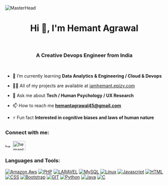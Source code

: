 <img src="https://camo.githubusercontent.com/4fa9a5bdefafee7e59ad2086429306dfc0c902d0db4d2d1fdfb534b1767d9f62/68747470733a2f2f646576656c6f706572732e67697068792e636f6d2f6272616e63682f6d61737465722f7374617469632f6170692d35313264333663303936363236383237313731303861333862626235633537642e676966" alt="MasterHead" data-canonical-src="https://developers.giphy.com/branch/master/static/api-512d36c09662682717108a38bbb5c57d.gif" style="max-width: 100%; display: inline-block;" data-target="animated-image.originalImage">

<h1 align="center">Hi 👋, I'm Hemant Agrawal</h1>
<br>
<h3 align="center">A Creative Devops Engineer from India</h3>
<br>

- 🌱 I’m currently learning **Data Analytics & Engineering / Cloud & Devops**

- 👨‍💻 All of my projects are available at [iamhemant.epizy.com](iamhemant.epizy.com)

- 💬 Ask me about **Tech / Human Psychology / UX Research**

- 📫 How to reach me **hemantagrawal45@gmail.com**

- ⚡ Fun fact **Interested in cognitive biases and laws of human nature**

<h3 align="left">Connect with me:</h3>
<p align="left">
<a href="https://linkedin.com/in/hemant-agrawal-7b633b156" target="blank"><img align="center" src="https://raw.githubusercontent.com/rahuldkjain/github-profile-readme-generator/master/src/images/icons/Social/linked-in-alt.svg" alt="hemant-agrawal-7b633b156" height="10" width="20" /></a>
<a href="https://www.hackerrank.com/hemantagrawal45" target="blank"><img align="center" src="https://raw.githubusercontent.com/rahuldkjain/github-profile-readme-generator/master/src/images/icons/Social/hackerrank.svg" alt="hemantagrawal45" height="30" width="40" /></a>
</p>

<h3 align="left">Languages and Tools:</h3>
<p dir="auto"><a target="_blank" rel="noopener noreferrer nofollow" href="https://camo.githubusercontent.com/b8d05709ea53e7fa96dea431938a3de4d42abbdf80f708930f853765ca4141e8/68747470733a2f2f696d672e736869656c64732e696f2f62616467652f616d617a6f6e2d6177732e7376673f7374796c653d666f722d7468652d6261646765266c6f676f3d616d617a6f6e2d61777326636f6c6f723d323332463345"><img src="https://camo.githubusercontent.com/b8d05709ea53e7fa96dea431938a3de4d42abbdf80f708930f853765ca4141e8/68747470733a2f2f696d672e736869656c64732e696f2f62616467652f616d617a6f6e2d6177732e7376673f7374796c653d666f722d7468652d6261646765266c6f676f3d616d617a6f6e2d61777326636f6c6f723d323332463345" alt="Amazon Aws" data-canonical-src="https://img.shields.io/badge/amazon-aws.svg?style=for-the-badge&amp;logo=amazon-aws&amp;color=232F3E" style="max-width: 100%;"></a>
<a target="_blank" rel="noopener noreferrer nofollow" href="https://camo.githubusercontent.com/f95babb19a8e61d4b7bf8fadb6a15b932fd9b16571d02fcc6df8c977dedf4134/68747470733a2f2f696d672e736869656c64732e696f2f62616467652f7068702d253737374242342e7376673f7374796c653d666f722d7468652d6261646765266c6f676f3d706870266c6f676f436f6c6f723d776869746526636f6c6f723d373737424234"><img src="https://camo.githubusercontent.com/f95babb19a8e61d4b7bf8fadb6a15b932fd9b16571d02fcc6df8c977dedf4134/68747470733a2f2f696d672e736869656c64732e696f2f62616467652f7068702d253737374242342e7376673f7374796c653d666f722d7468652d6261646765266c6f676f3d706870266c6f676f436f6c6f723d776869746526636f6c6f723d373737424234" alt="PHP" data-canonical-src="https://img.shields.io/badge/php-%777BB4.svg?style=for-the-badge&amp;logo=php&amp;logoColor=white&amp;color=777BB4" style="max-width: 100%;"></a>
<a target="_blank" rel="noopener noreferrer nofollow" href="https://camo.githubusercontent.com/970e10e4fdbbbd769b20b53fab59da6f5bc1857cbb290bea9e2311c476b49ba4/68747470733a2f2f696d672e736869656c64732e696f2f62616467652f6c61726176656c2d254646324432302e7376673f7374796c653d666f722d7468652d6261646765266c6f676f3d6c61726176656c266c6f676f436f6c6f723d776869746526636f6c6f723d464632443230"><img src="https://camo.githubusercontent.com/970e10e4fdbbbd769b20b53fab59da6f5bc1857cbb290bea9e2311c476b49ba4/68747470733a2f2f696d672e736869656c64732e696f2f62616467652f6c61726176656c2d254646324432302e7376673f7374796c653d666f722d7468652d6261646765266c6f676f3d6c61726176656c266c6f676f436f6c6f723d776869746526636f6c6f723d464632443230" alt="LARAVEL" data-canonical-src="https://img.shields.io/badge/laravel-%FF2D20.svg?style=for-the-badge&amp;logo=laravel&amp;logoColor=white&amp;color=FF2D20" style="max-width: 100%;"></a>
<a target="_blank" rel="noopener noreferrer nofollow" href="https://camo.githubusercontent.com/df75eef23ddf2cfba48ac3b1ec626a657d89ccbcad96676b3648d74ba237e129/68747470733a2f2f696d672e736869656c64732e696f2f62616467652f6d7973716c2d253434373941312e7376673f7374796c653d666f722d7468652d6261646765266c6f676f3d6d7973716c266c6f676f436f6c6f723d776869746526636f6c6f723d343437394131"><img src="https://camo.githubusercontent.com/df75eef23ddf2cfba48ac3b1ec626a657d89ccbcad96676b3648d74ba237e129/68747470733a2f2f696d672e736869656c64732e696f2f62616467652f6d7973716c2d253434373941312e7376673f7374796c653d666f722d7468652d6261646765266c6f676f3d6d7973716c266c6f676f436f6c6f723d776869746526636f6c6f723d343437394131" alt="MySQL" data-canonical-src="https://img.shields.io/badge/mysql-%4479A1.svg?style=for-the-badge&amp;logo=mysql&amp;logoColor=white&amp;color=4479A1" style="max-width: 100%;"></a>
<a target="_blank" rel="noopener noreferrer nofollow" href="https://camo.githubusercontent.com/f9105bd6fd030e8df7879ed63500b663a7dd5b07fe75c98dc33f082190c3274d/68747470733a2f2f696d672e736869656c64732e696f2f62616467652f6c696e75782d254643433632342e7376673f7374796c653d666f722d7468652d6261646765266c6f676f3d6c696e7578266c6f676f436f6c6f723d626c61636b26636f6c6f723d464343363234"><img src="https://camo.githubusercontent.com/f9105bd6fd030e8df7879ed63500b663a7dd5b07fe75c98dc33f082190c3274d/68747470733a2f2f696d672e736869656c64732e696f2f62616467652f6c696e75782d254643433632342e7376673f7374796c653d666f722d7468652d6261646765266c6f676f3d6c696e7578266c6f676f436f6c6f723d626c61636b26636f6c6f723d464343363234" alt="Linux" data-canonical-src="https://img.shields.io/badge/linux-%FCC624.svg?style=for-the-badge&amp;logo=linux&amp;logoColor=black&amp;color=FCC624" style="max-width: 100%;"></a>
<a target="_blank" rel="noopener noreferrer nofollow" href="https://camo.githubusercontent.com/48bd0ceaa669f7a82ffd9ac6a6b47721db0264d129ce9709277e078bddde6343/68747470733a2f2f696d672e736869656c64732e696f2f62616467652f6a61767363726970742d254637444631452e7376673f7374796c653d666f722d7468652d6261646765266c6f676f3d6a617661736372697074266c6f676f436f6c6f723d626c61636b26636f6c6f723d463744463145"><img src="https://camo.githubusercontent.com/48bd0ceaa669f7a82ffd9ac6a6b47721db0264d129ce9709277e078bddde6343/68747470733a2f2f696d672e736869656c64732e696f2f62616467652f6a61767363726970742d254637444631452e7376673f7374796c653d666f722d7468652d6261646765266c6f676f3d6a617661736372697074266c6f676f436f6c6f723d626c61636b26636f6c6f723d463744463145" alt="Javascript" data-canonical-src="https://img.shields.io/badge/javscript-%F7DF1E.svg?style=for-the-badge&amp;logo=javascript&amp;logoColor=black&amp;color=F7DF1E" style="max-width: 100%;"></a>
<a target="_blank" rel="noopener noreferrer nofollow" href="https://camo.githubusercontent.com/9c1cb877fc965c3eebefdf54546fc6dcc5210d241c8011f02b009c66f16cd623/68747470733a2f2f696d672e736869656c64732e696f2f62616467652f68746d6c352d253337373641422e7376673f7374796c653d666f722d7468652d6261646765266c6f676f3d68746d6c35266c6f676f436f6c6f723d776869746526636f6c6f723d453334463236"><img src="https://camo.githubusercontent.com/9c1cb877fc965c3eebefdf54546fc6dcc5210d241c8011f02b009c66f16cd623/68747470733a2f2f696d672e736869656c64732e696f2f62616467652f68746d6c352d253337373641422e7376673f7374796c653d666f722d7468652d6261646765266c6f676f3d68746d6c35266c6f676f436f6c6f723d776869746526636f6c6f723d453334463236" alt="HTML" data-canonical-src="https://img.shields.io/badge/html5-%3776AB.svg?style=for-the-badge&amp;logo=html5&amp;logoColor=white&amp;color=E34F26" style="max-width: 100%;"></a>
<a target="_blank" rel="noopener noreferrer nofollow" href="https://camo.githubusercontent.com/206b4e2ba8f3c9e8bb8f5d1cc7f89e363abcb3582c521a156ca05e14d7ec07b9/68747470733a2f2f696d672e736869656c64732e696f2f62616467652f637373332d253135373242362e7376673f7374796c653d666f722d7468652d6261646765266c6f676f3d63737333266c6f676f436f6c6f723d776869746526636f6c6f723d313537324236"><img src="https://camo.githubusercontent.com/206b4e2ba8f3c9e8bb8f5d1cc7f89e363abcb3582c521a156ca05e14d7ec07b9/68747470733a2f2f696d672e736869656c64732e696f2f62616467652f637373332d253135373242362e7376673f7374796c653d666f722d7468652d6261646765266c6f676f3d63737333266c6f676f436f6c6f723d776869746526636f6c6f723d313537324236" alt="CSS" data-canonical-src="https://img.shields.io/badge/css3-%1572B6.svg?style=for-the-badge&amp;logo=css3&amp;logoColor=white&amp;color=1572B6" style="max-width: 100%;"></a>
<a target="_blank" rel="noopener noreferrer nofollow" href="https://camo.githubusercontent.com/bce6f17ecaa6266495384f1ca6c5630c3bb7af0fd2f0b6bd25b851359810c581/68747470733a2f2f696d672e736869656c64732e696f2f62616467652f626f6f7473747261702d253337373641422e7376673f7374796c653d666f722d7468652d6261646765266c6f676f3d626f6f747374726170266c6f676f436f6c6f723d776869746526636f6c6f723d353633443743"><img src="https://camo.githubusercontent.com/bce6f17ecaa6266495384f1ca6c5630c3bb7af0fd2f0b6bd25b851359810c581/68747470733a2f2f696d672e736869656c64732e696f2f62616467652f626f6f7473747261702d253337373641422e7376673f7374796c653d666f722d7468652d6261646765266c6f676f3d626f6f747374726170266c6f676f436f6c6f723d776869746526636f6c6f723d353633443743" alt="Bootstrap" data-canonical-src="https://img.shields.io/badge/bootstrap-%3776AB.svg?style=for-the-badge&amp;logo=bootstrap&amp;logoColor=white&amp;color=563D7C" style="max-width: 100%;"></a>
<a target="_blank" rel="noopener noreferrer nofollow" href="https://camo.githubusercontent.com/79b762841996c7b49da0a72209f4ec19727aaf0ace942b40330282a209514021/68747470733a2f2f696d672e736869656c64732e696f2f62616467652f6769742d253337373641422e7376673f7374796c653d666f722d7468652d6261646765266c6f676f3d676974266c6f676f436f6c6f723d776869746526636f6c6f723d463035303332"><img src="https://camo.githubusercontent.com/79b762841996c7b49da0a72209f4ec19727aaf0ace942b40330282a209514021/68747470733a2f2f696d672e736869656c64732e696f2f62616467652f6769742d253337373641422e7376673f7374796c653d666f722d7468652d6261646765266c6f676f3d676974266c6f676f436f6c6f723d776869746526636f6c6f723d463035303332" alt="GIT" data-canonical-src="https://img.shields.io/badge/git-%3776AB.svg?style=for-the-badge&amp;logo=git&amp;logoColor=white&amp;color=F05032" style="max-width: 100%;"></a>
<a target="_blank" rel="noopener noreferrer nofollow" href="https://camo.githubusercontent.com/f0546c814538fb4c8b216dec1ae357826087a1959a1725b0899991ec9c88bf23/68747470733a2f2f696d672e736869656c64732e696f2f62616467652f707974686f6e2d253337373641422e7376673f7374796c653d666f722d7468652d6261646765266c6f676f3d707974686f6e266c6f676f436f6c6f723d776869746526636f6c6f723d333737364142"><img src="https://camo.githubusercontent.com/f0546c814538fb4c8b216dec1ae357826087a1959a1725b0899991ec9c88bf23/68747470733a2f2f696d672e736869656c64732e696f2f62616467652f707974686f6e2d253337373641422e7376673f7374796c653d666f722d7468652d6261646765266c6f676f3d707974686f6e266c6f676f436f6c6f723d776869746526636f6c6f723d333737364142" alt="Python" data-canonical-src="https://img.shields.io/badge/python-%3776AB.svg?style=for-the-badge&amp;logo=python&amp;logoColor=white&amp;color=3776AB" style="max-width: 100%;"></a>
<a target="_blank" rel="noopener noreferrer nofollow" href="https://camo.githubusercontent.com/ba6ef4f717fe7ef3b95be9c2d90f46e3aaac4b22b28611eb604283c6717297b9/68747470733a2f2f696d672e736869656c64732e696f2f62616467652f6a6176612d25373339362e7376673f7374796c653d666f722d7468652d6261646765266c6f676f3d6a617661266c6f676f436f6c6f723d776869746526636f6c6f723d303037333936"><img src="https://camo.githubusercontent.com/ba6ef4f717fe7ef3b95be9c2d90f46e3aaac4b22b28611eb604283c6717297b9/68747470733a2f2f696d672e736869656c64732e696f2f62616467652f6a6176612d25373339362e7376673f7374796c653d666f722d7468652d6261646765266c6f676f3d6a617661266c6f676f436f6c6f723d776869746526636f6c6f723d303037333936" alt="Java" data-canonical-src="https://img.shields.io/badge/java-%7396.svg?style=for-the-badge&amp;logo=java&amp;logoColor=white&amp;color=007396" style="max-width: 100%;"></a>
<a target="_blank" rel="noopener noreferrer nofollow" href="https://camo.githubusercontent.com/41d21b90b2cd3d150fc69ef1d1273cd334a47b0fc5f9435923c7051bc95c8616/68747470733a2f2f696d672e736869656c64732e696f2f62616467652f632d253337373641422e7376673f7374796c653d666f722d7468652d6261646765266c6f676f3d63266c6f676f436f6c6f723d776869746526636f6c6f723d413842394343"><img src="https://camo.githubusercontent.com/41d21b90b2cd3d150fc69ef1d1273cd334a47b0fc5f9435923c7051bc95c8616/68747470733a2f2f696d672e736869656c64732e696f2f62616467652f632d253337373641422e7376673f7374796c653d666f722d7468652d6261646765266c6f676f3d63266c6f676f436f6c6f723d776869746526636f6c6f723d413842394343" alt="C" data-canonical-src="https://img.shields.io/badge/c-%3776AB.svg?style=for-the-badge&amp;logo=c&amp;logoColor=white&amp;color=A8B9CC" style="max-width: 100%;"></a></p> </p>
